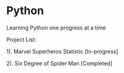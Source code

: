 # Python

Learning Python one progress at a time

Project List: 

1). Marvel Superheros Statistic [In-progress]

2). Six Degree of Spider Man [Completed]
